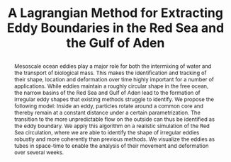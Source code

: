 ---
# this file is written in YAML http://docs.ansible.com/ansible/latest/YAMLSyntax.html
# all lines with a leading sharp are comments and will not be compiled
# longer blocks of text should start with a a leading > to escape all special characters

# URL handle for generated webpage
slug:       redseaeddies

#specifies layout to be used for page generation (do not modify)
layout:     publication

#publication title
title:      >
   A Lagrangian Method for Extracting Eddy Boundaries in the Red Sea and the Gulf of Aden
   
#include in selected publications on front page (optional, delete line if not applicable)
#display:	selected

#list all publication authors in correct order (please check the spelling is identical to your personal page)
authors:
 - Anke Friederici
 - Habib Toye Mahamadou Kele
 - Ibrahim Hoteit
 - Tino Weinkauf
 - Holger Theisel
 - Markus Hadwiger
 
#insert publication venue (displayed on publication page)
venue:      >
   IEEE Scientific Visualization 2018 Short Papers, pp. 52-56
   
#insert short venue (displayed in box in publication list)
shortvenue: >
   IEEE Scientific Visualization 2018 Short Papers

#specify publication year
year:       2018

#insert abstract of publication
abstract:   >
   Mesoscale ocean eddies play a major role for both the intermixing of water and the transport of biological mass. This makes the identification and tracking of their shape, location and deformation over time highly important for a number of applications. While eddies maintain a roughly circular shape in the free ocean, the narrow basins of the Red Sea and Gulf of Aden lead to the formation of irregular eddy shapes that existing methods struggle to identify. We propose the following model: Inside an eddy, particles rotate around a common core and thereby remain at a constant distance under a certain parametrization. The transition to the more unpredictable flow on the outside can thus be identified as the eddy boundary. We apply this algorithm on a realistic simulation of the Red Sea circulation, where we are able to identify the shape of irregular eddies robustly and more coherently than previous methods. We visualize the eddies as tubes in space-time to enable the analysis of their movement and deformation over several weeks.
   
#link to hi-res teaser image of publication (please make sure the image is wide, e.g. aspect ratio between 4:2 and 4:1)
teaser:     './publications/2018_friederici_redseaeddies.jpg'
   
#link to smaller thumbnail image of publication (please make sure the aspect ratio is 3:2, suggested size is 150x100px)
thumbnail:  './publications/2018_friederici_thumbnail.png'

#link to publication video (optional): you can either upload the video to our website (insert local link) or host it on youtube or vimeo (in this case insert the youtube/vimeo link)
video:      './publications/2018_friederici_redseaeddies.mp4'

#link to publication pdf (optional)
pdf:        './publications/2018_friederici_redseaeddies.pdf'

#insert citation. please format citation by inserting <br> at line breaks, &nbsp;&nbsp; will insert a tab character to prettify the citation
citation:   >
  @inproceedings{Friederici2018RedSeaEddies,<br>
   &nbsp;&nbsp;title = {A Lagrangian Method for Extracting Eddy Boundaries in the Red Sea and the Gulf of Aden},<br>
   &nbsp;&nbsp;author = {Friedrici, Anke and Toye Mahamadou Kele, Habib and Hoteit, Ibrahim and Weinkauf, Tino and Theisel, Holger and Hadwiger, Markus},<br>
   &nbsp;&nbsp;booktitle = {IEEE Scientific Visualization 2018 Short Papers},<br>
   &nbsp;&nbsp;year = {2018},<br>
   &nbsp;&nbsp;pages = {52--56}<br>
  }

#insert links to additional material for the publication (optional)
#links need a title, a URL and a type (this defines the link icon) which can be one of the following values: code, archive, files, slides or text (this is the default icon)
links: 
 - title: Supplementary Parameter Studies
   type:  pdf
   url:   './publications/2018_friederici_redseaeddies_supplementary.pdf' 
# - title: ExampleSlides
#  type:  slides
#   url:   './publications/presentation.pptx'
   
 #don't forget the leading and trailing --- in a YAML file
---